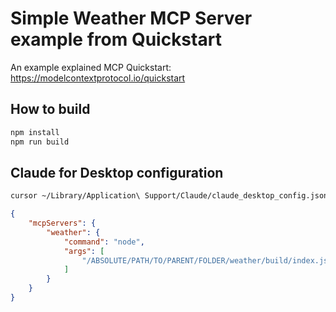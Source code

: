 # Simple Weather MCP Server example from Quickstart

An example explained MCP Quickstart: https://modelcontextprotocol.io/quickstart

## How to build

```bash
npm install
npm run build
```

## Claude for Desktop configuration

```bash
cursor ~/Library/Application\ Support/Claude/claude_desktop_config.json
```

```json
{
    "mcpServers": {
        "weather": {
            "command": "node",
            "args": [
                "/ABSOLUTE/PATH/TO/PARENT/FOLDER/weather/build/index.js"
            ]
        }
    }
}
```
